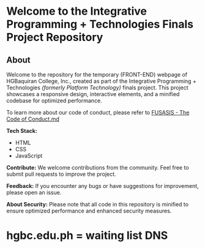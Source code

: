 # Welcome to the Integrative Programming + Technologies Finals Project Repository

## About

Welcome to the repository for the temporary (FRONT-END) webpage of HGBaquiran College, Inc., created as part of the Integrative Programming + Technologies _(formerly Platform Technology)_ finals project. This project showcases a responsive design, interactive elements, and a minified codebase for optimized performance.

To learn more about our code of conduct, please refer to [FUSASIS - The Code of Conduct.md](https://github.com/jesusdiazjess/hgbc.edu.ph?tab=coc-ov-file)

**Tech Stack:**
- HTML
- CSS
- JavaScript

**Contribute:**
We welcome contributions from the community. Feel free to submit pull requests to improve the project.

**Feedback:**
If you encounter any bugs or have suggestions for improvement, please open an issue.

**About Security:**
Please note that all code in this repository is minified to ensure optimized performance and enhanced security measures.

# hgbc.edu.ph = waiting list DNS
